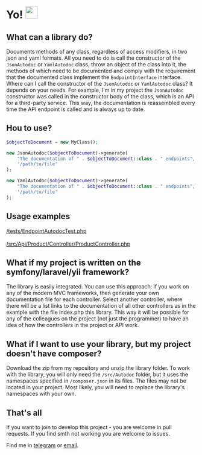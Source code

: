 # Yo! <img height="32" src="https://raw.githubusercontent.com/blackcater/blackcater/main/images/Hi.gif" width="32"/>
## What can a library do?
Documents methods of any class, regardless of access modifiers, in two json and yaml formats. All you need to
do is call the constructor of the `JsonAutodoc` or `YamlAutodoc` class, throw an object of the class into it, the
methods of which need  to be documented and comply with the requirement that the documented class implement the
`EndpointInterface` interface. Where can I call the constructor of the `JsonAutodoc` or `YamlAutodoc` class? It depends
on your needs. For example, I'm in my project the `JsonAutodoc` constructor was called in the constructor body of the
class, which is an API for a third-party service. This way, the documentation is reassembled every time the API
endpoint is called and is always up to date.

## Hou to use?

```php
$objectToDocument = new MyClass();

new JsonAutodoc($objectToDocument)->generate(
    "The documentation of " . $objectToDocument::class . " endpoints",
    '/path/to/file'
);

new YamlAutodoc($objectToDocument)->generate(
    "The documentation of " . $objectToDocument::class . " endpoints",
    '/path/to/file'
);
```

## Usage examples
<a href="https://github.com/worldWarmWorm/autodoc/blob/a8683403fa89e7c2f5921179fca08a05026927b7/tests/EndpointAutodocTest.php#L18" target="_blank">/tests/EndpointAutodocTest.php</a><br><br>
<a href="https://github.com/worldWarmWorm/autodoc/blob/a8683403fa89e7c2f5921179fca08a05026927b7/src/Api/Product/Controller/ProductController.php#L41" target="_blank">/src/Api/Product/Controller/ProductController.php</a>

##  What if my project is written on the symfony/laravel/yii framework?
The library is easily integrated. You can use this approach: if you work on any of the modern MVC
frameworks, then generate your own documentation file for each controller. Select another controller, where there will
be a list links to the documentation of all other controllers as in the example with the file index.php this library.
This way it will be possible for any of the colleagues on the project (not just the programmer) to have an idea of how
the controllers in the project or API work.

## What if I want to use your library, but my project doesn't have composer?
Download the zip from my repository and unzip the library folder. To work with the library, you will only
need the `/src/Autodoc` folder, but it uses the namespaces specified in `/composer.json` in its files. The files may
not be located in your project. Most likely, you will need to replace the library's namespaces with your own.

## That's all
If you want to join to develop this project - you are welcome in pull requests.
If you find smth not working you are welcome to issues.

Find me in <a href="https://t.me/davydkin_valery" target="_blank">telegram</a> or <a href="mailto:world-warm-worm@ya.ru" target="_blank">email</a>.